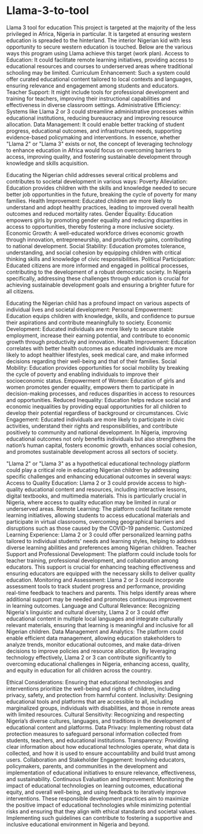# Llama-3-to-tool
Llama 3 tool for education 
This project is targeted at the majority of the less privileged in Africa, Nigeria in particular. 
It is targeted at ensuring western education is spreaded to the hinterland. The interior Nigerian kid with less opportunity to secure western education is touched. 
Below are the various ways this program using Llama achieve this target (work plan).
Access to Education: It could facilitate remote learning initiatives, providing access to educational resources and courses to underserved areas where traditional schooling may be limited.
Curriculum Enhancement: Such a system could offer curated educational content tailored to local contexts and languages, ensuring relevance and engagement among students and educators.
Teacher Support: It might include tools for professional development and training for teachers, improving their instructional capabilities and effectiveness in diverse classroom settings.
Administrative Efficiency: Systems like Llama 2 or 3 could streamline administrative processes within educational institutions, reducing bureaucracy and improving resource allocation.
Data Management: It could enable better tracking of student progress, educational outcomes, and infrastructure needs, supporting evidence-based policymaking and interventions.
In essence, whether "Llama 2" or "Llama 3" exists or not, the concept of leveraging technology to enhance education in Africa would focus on overcoming barriers to access, improving quality, and fostering sustainable development through knowledge and skills acquisition.

Educating the Nigerian child addresses several critical problems and contributes to societal development in various ways:
Poverty Alleviation: Education provides children with the skills and knowledge needed to secure better job opportunities in the future, breaking the cycle of poverty for many families.
Health Improvement: Educated children are more likely to understand and adopt healthy practices, leading to improved overall health outcomes and reduced mortality rates.
Gender Equality: Education empowers girls by promoting gender equality and reducing disparities in access to opportunities, thereby fostering a more inclusive society.
Economic Growth: A well-educated workforce drives economic growth through innovation, entrepreneurship, and productivity gains, contributing to national development.
Social Stability: Education promotes tolerance, understanding, and social cohesion by equipping children with critical thinking skills and knowledge of civic responsibilities.
Political Participation: Educated citizens are more informed and engaged in political processes, contributing to the development of a robust democratic society.
In Nigeria specifically, addressing these challenges through education is crucial for achieving sustainable development goals and ensuring a brighter future for all citizens.

Educating the Nigerian child has a profound impact on various aspects of individual lives and societal development:
Personal Empowerment: Education equips children with knowledge, skills, and confidence to pursue their aspirations and contribute meaningfully to society.
Economic Development: Educated individuals are more likely to secure stable employment, increase their earning potential, and contribute to economic growth through productivity and innovation.
Health Improvement: Education correlates with better health outcomes as educated individuals are more likely to adopt healthier lifestyles, seek medical care, and make informed decisions regarding their well-being and that of their families.
Social Mobility: Education provides opportunities for social mobility by breaking the cycle of poverty and enabling individuals to improve their socioeconomic status.
Empowerment of Women: Education of girls and women promotes gender equality, empowers them to participate in decision-making processes, and reduces disparities in access to resources and opportunities.
Reduced Inequality: Education helps reduce social and economic inequalities by providing equal opportunities for all children to develop their potential regardless of background or circumstances.
Civic Engagement: Educated individuals are more likely to participate in civic activities, understand their rights and responsibilities, and contribute positively to community and national development.
In Nigeria, improving educational outcomes not only benefits individuals but also strengthens the nation’s human capital, fosters economic growth, enhances social cohesion, and promotes sustainable development across all sectors of society.

"Llama 2" or "Llama 3" as a hypothetical educational technology platform could play a critical role in educating Nigerian children by addressing specific challenges and enhancing educational outcomes in several ways:
Access to Quality Education: Llama 2 or 3 could provide access to high-quality educational content and resources, including interactive lessons, digital textbooks, and multimedia materials. This is particularly crucial in Nigeria, where access to quality education may be limited in rural or underserved areas.
Remote Learning: The platform could facilitate remote learning initiatives, allowing students to access educational materials and participate in virtual classrooms, overcoming geographical barriers and disruptions such as those caused by the COVID-19 pandemic.
Customized Learning Experience: Llama 2 or 3 could offer personalized learning paths tailored to individual students' needs and learning styles, helping to address diverse learning abilities and preferences among Nigerian children.
Teacher Support and Professional Development: The platform could include tools for teacher training, professional development, and collaboration among educators. This support is crucial for enhancing teaching effectiveness and ensuring educators are equipped with the necessary skills to deliver quality education.
Monitoring and Assessment: Llama 2 or 3 could incorporate assessment tools to track student progress and performance, providing real-time feedback to teachers and parents. This helps identify areas where additional support may be needed and promotes continuous improvement in learning outcomes.
Language and Cultural Relevance: Recognizing Nigeria's linguistic and cultural diversity, Llama 2 or 3 could offer educational content in multiple local languages and integrate culturally relevant materials, ensuring that learning is meaningful and inclusive for all Nigerian children.
Data Management and Analytics: The platform could enable efficient data management, allowing education stakeholders to analyze trends, monitor educational outcomes, and make data-driven decisions to improve policies and resource allocation.
By leveraging technology effectively, Llama 2 or 3 can contribute significantly to overcoming educational challenges in Nigeria, enhancing access, quality, and equity in education for all children across the country.


Ethical Considerations: Ensuring that educational technologies and interventions prioritize the well-being and rights of children, including privacy, safety, and protection from harmful content.
Inclusivity: Designing educational tools and platforms that are accessible to all, including marginalized groups, individuals with disabilities, and those in remote areas with limited resources.
Cultural Sensitivity: Recognizing and respecting Nigeria’s diverse cultures, languages, and traditions in the development of educational content and platforms.
Data Privacy: Implementing robust data protection measures to safeguard personal information collected from students, teachers, and educational institutions.
Transparency: Providing clear information about how educational technologies operate, what data is collected, and how it is used to ensure accountability and build trust among users.
Collaboration and Stakeholder Engagement: Involving educators, policymakers, parents, and communities in the development and implementation of educational initiatives to ensure relevance, effectiveness, and sustainability.
Continuous Evaluation and Improvement: Monitoring the impact of educational technologies on learning outcomes, educational equity, and overall well-being, and using feedback to iteratively improve interventions.
These responsible development practices aim to maximize the positive impact of educational technologies while minimizing potential risks and ensuring that they align with ethical standards and societal values. Implementing such guidelines can contribute to fostering a supportive and inclusive educational environment in Nigeria and beyond.

